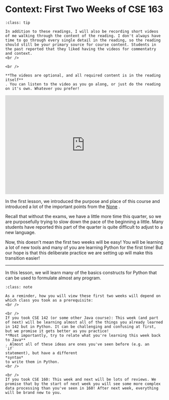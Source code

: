# Context: First Two Weeks of CSE 163


```{admonition} Tip
:class: tip

In addition to these readings, I will also be recording short videos of me walking through the content of the reading. I don't always have time to go through every single detail in the reading, so the reading should still be your primary source for course content. Students in the past reported that they liked having the videos for commentatry and context.
<br />

<br />

**The videos are optional, and all required content is in the reading itself**
. You can listen to the video as you go along, or just do the reading on it's own. Whatever you prefer!

```


<div style="position: relative; padding-bottom: 62.5%; height: 0;">
    <iframe src="https://www.loom.com/embed/732b9b2cb52d4380b4e21ea4cf53f2ab?sharedAppSource=personal_library" frameborder="0" webkitallowfullscreen mozallowfullscreen allowfullscreen style="position: absolute; top: 0; left: 0; width: 100%; height: 100%;"></iframe>
</div>

In the first lesson, we introduced the purpose and place of this course and introduced a lot of the important points from the [None](https://courses.cs.washington.edu/courses/cse163/21wi/syllabus.html) .  

Recall that without the exams, we have a little more time this quarter, so we are purposefully trying to slow down the pace of the beginning a little. Many students have reported this part of the quarter is quite difficult to adjust to a new language.  

Now, this doesn't mean the first two weeks will be easy! You will be learning a lot of new tools and many of you are learning Python for the first time! But our hope is that this deliberate practice we are setting up will make this transition easier!  

<hr>
In this lesson, we will learn many of the basics constructs for Python that can be used to formulate almost any program.  


```{admonition} Note
:class: note

As a reminder, how you will view these first two weeks will depend on which class you took as a prerequisite:
<br />

<br />
If you took CSE 142 (or some other Java course): This week (and part of next) will be learning almost all of the things you already learned in 142 but in Python. It can be challenging and confusing at first, but we promise it gets better as you practice!
**Most importantly, try to relate what you're learning this week back to Java**
. Almost all of these ideas are ones you've seen before (e.g. an
`if`
statement), but have a different
*syntax*
to write them in Python.
<br />

<br />
If you took CSE 160: This week and next will be lots of reviews. We promise that by the start of next week you will see some more complex data processing than you've seen in 160! After next week, everything will be brand new to you.

```


 

